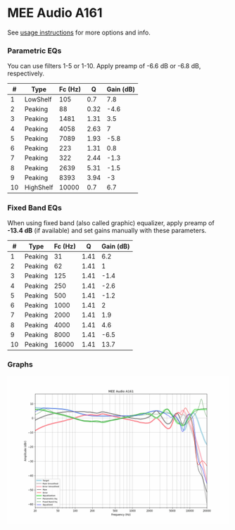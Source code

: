 # MEE Audio A161
See [usage instructions](https://github.com/jaakkopasanen/AutoEq#usage) for more options and info.

### Parametric EQs
You can use filters 1-5 or 1-10. Apply preamp of -6.6 dB or -6.8 dB, respectively.

|   # | Type      |   Fc (Hz) |    Q |   Gain (dB) |
|-----|-----------|-----------|------|-------------|
|   1 | LowShelf  |       105 | 0.7  |         7.8 |
|   2 | Peaking   |        88 | 0.32 |        -4.6 |
|   3 | Peaking   |      1481 | 1.31 |         3.5 |
|   4 | Peaking   |      4058 | 2.63 |         7   |
|   5 | Peaking   |      7089 | 1.93 |        -5.8 |
|   6 | Peaking   |       223 | 1.31 |         0.8 |
|   7 | Peaking   |       322 | 2.44 |        -1.3 |
|   8 | Peaking   |      2639 | 5.31 |        -1.5 |
|   9 | Peaking   |      8393 | 3.94 |        -3   |
|  10 | HighShelf |     10000 | 0.7  |         6.7 |

### Fixed Band EQs
When using fixed band (also called graphic) equalizer, apply preamp of **-13.4 dB** (if available) and set gains manually with these parameters.

|   # | Type    |   Fc (Hz) |    Q |   Gain (dB) |
|-----|---------|-----------|------|-------------|
|   1 | Peaking |        31 | 1.41 |         6.2 |
|   2 | Peaking |        62 | 1.41 |         1   |
|   3 | Peaking |       125 | 1.41 |        -1.4 |
|   4 | Peaking |       250 | 1.41 |        -2.6 |
|   5 | Peaking |       500 | 1.41 |        -1.2 |
|   6 | Peaking |      1000 | 1.41 |         2   |
|   7 | Peaking |      2000 | 1.41 |         1.9 |
|   8 | Peaking |      4000 | 1.41 |         4.6 |
|   9 | Peaking |      8000 | 1.41 |        -6.5 |
|  10 | Peaking |     16000 | 1.41 |        13.7 |

### Graphs
![](./MEE%20Audio%20A161.png)
